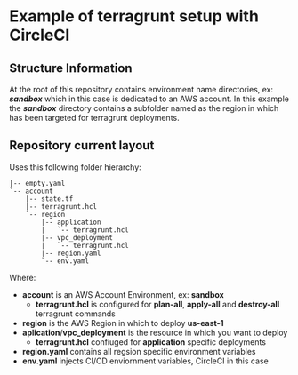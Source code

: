 # Example of terragrunt setup with CircleCI

## Structure Information

At the root of this repository contains environment name directories, ex: ***sandbox*** which in this case is dedicated to an AWS account.
In this example the ***sandbox*** directory contains a subfolder named as the region in which has been targeted for terragrunt deployments. 
  
## Repository current layout

Uses this following folder hierarchy:

```
|-- empty.yaml
`-- account
    |-- state.tf
    |-- terragrunt.hcl
    `-- region
        |-- application
        |   `-- terragrunt.hcl
        |-- vpc_deployment
        |   `-- terragrunt.hcl
        |-- region.yaml
        `-- env.yaml
```

Where: 

* **account** is an AWS Account Environment, ex: **sandbox** 
  * **terragrunt.hcl** is configured for **plan-all**, **apply-all** and **destroy-all** terragrunt commands
* **region** is the AWS Region in which to deploy **us-east-1**
* **aplication**/**vpc_deployment** is the resource in which you want to deploy
  * **terragrunt.hcl** confiuged for **application** specific deployments
* **region.yaml** contains all regsion specific environment variables 
* **env.yaml** injects CI/CD enviornment variables, CircleCI in this case
